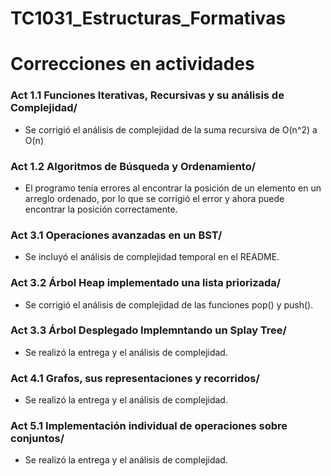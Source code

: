 # TC1031_Estructuras_Formativas

# Correcciones en actividades
 ### Act 1.1 Funciones Iterativas, Recursivas y su análisis de Complejidad/
* Se corrigió el análisis de complejidad de la suma recursiva de O(n^2) a O(n)
 
 ### Act 1.2 Algoritmos de Búsqueda y Ordenamiento/
* El programo tenía errores al encontrar la posición de un elemento en un arreglo ordenado, por lo que se corrigió el error
  y ahora puede encontrar la posición correctamente.

 ### Act 3.1 Operaciones avanzadas en un BST/
* Se incluyó el análisis de complejidad temporal en el README.

 ### Act 3.2 Árbol Heap implementado una lista priorizada/
* Se corrigió el análisis de complejidad de las funciones pop() y push().

 ### Act 3.3 Árbol Desplegado Implemntando un Splay Tree/
* Se realizó la entrega y el análisis de complejidad.

 ### Act 4.1 Grafos, sus representaciones y recorridos/
* Se realizó la entrega y el análisis de complejidad.

 ### Act 5.1 Implementación individual de operaciones sobre conjuntos/
* Se realizó la entrega y el análisis de complejidad.
